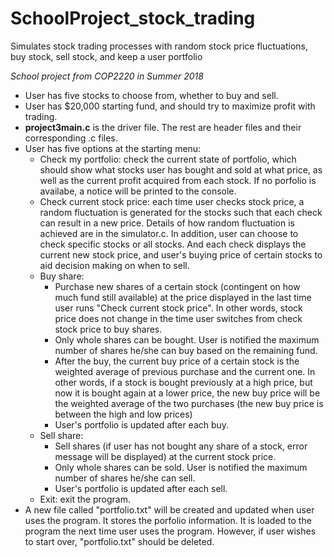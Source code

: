 # SchoolProject_stock_trading
Simulates stock trading processes with random stock price fluctuations, buy stock, sell stock, and keep a user portfolio

_School project from COP2220 in Summer 2018_

* User has five stocks to choose from, whether to buy and sell.
* User has $20,000 starting fund, and should try to maximize profit with trading.
* __project3main.c__ is the driver file. The rest are header files and their corresponding .c files.
* User has five options at the starting menu:
  * Check my portfolio: check the current state of portfolio, which should show what stocks user has bought and sold at what price, as well as the current profit acquired from each stock. If no porfolio is availabe, a notice will be printed to the console.
  * Check current stock price: each time user checks stock price, a random fluctuation is generated for the stocks such that each check can result in a new price. Details of how random fluctuation is achieved are in the simulator.c. In addition, user can choose to check specific stocks or all stocks. And each check displays the current new stock price, and user's buying price of certain stocks to aid decision making on when to sell.
  * Buy share: 
    * Purchase new shares of a certain stock (contingent on how much fund still available) at the price displayed in the last time user runs "Check current stock price". In other words, stock price does not change in the time user switches from check stock price to buy shares.
    * Only whole shares can be bought. User is notified the maximum number of shares he/she can buy based on the remaining fund.
    * After the buy, the current buy price of a certain stock is the weighted average of previous purchase and the current one. In other words, if a stock is bought previously at a high price, but now it is bought again at a lower price, the new buy price will be the weighted average of the two purchases (the new buy price is between the high and low prices)
    * User's portfolio is updated after each buy.
  * Sell share:
    * Sell shares (if user has not bought any share of a stock, error message will be displayed) at the current stock price.
    * Only whole shares can be sold. User is notified the maximum number of shares he/she can sell.
    * User's portfolio is updated after each sell.
  * Exit: exit the program.
* A new file called "portfolio.txt" will be created and updated when user uses the program. It stores the porfolio information. It is loaded to the program the next time user uses the program. However, if user wishes to start over, "portfolio.txt" should be deleted.
